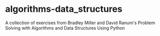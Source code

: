 # algorithms-data_structures
A collection of exercises from Bradley Miller and David Ranum's Problem Solving with Algorithms and Data Structures Using Python
